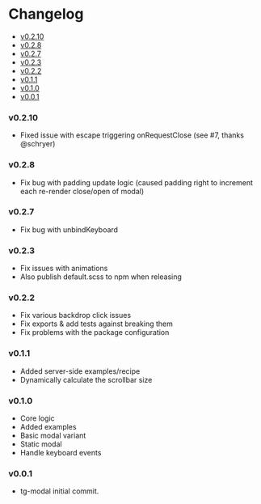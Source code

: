 <!-- START doctoc generated TOC please keep comment here to allow auto update -->
<!-- DON'T EDIT THIS SECTION, INSTEAD RE-RUN doctoc TO UPDATE -->
# Changelog

- [v0.2.10](#v0210)
- [v0.2.8](#v028)
- [v0.2.7](#v027)
- [v0.2.3](#v023)
- [v0.2.2](#v022)
- [v0.1.1](#v011)
- [v0.1.0](#v010)
- [v0.0.1](#v001)

<!-- END doctoc generated TOC please keep comment here to allow auto update -->

### v0.2.10

 * Fixed issue with escape triggering onRequestClose (see #7, thanks @schryer)

### v0.2.8

  * Fix bug with padding update logic (caused padding right to increment each re-render close/open of modal)

### v0.2.7

  * Fix bug with unbindKeyboard

### v0.2.3

  * Fix issues with animations
  * Also publish default.scss to npm when releasing

### v0.2.2

  * Fix various backdrop click issues
  * Fix exports & add tests against breaking them
  * Fix problems with the package configuration

### v0.1.1

  * Added server-side examples/recipe
  * Dynamically calculate the scrollbar size

### v0.1.0

  * Core logic
  * Added examples
  * Basic modal variant
  * Static modal
  * Handle keyboard events

### v0.0.1

  * tg-modal initial commit.
